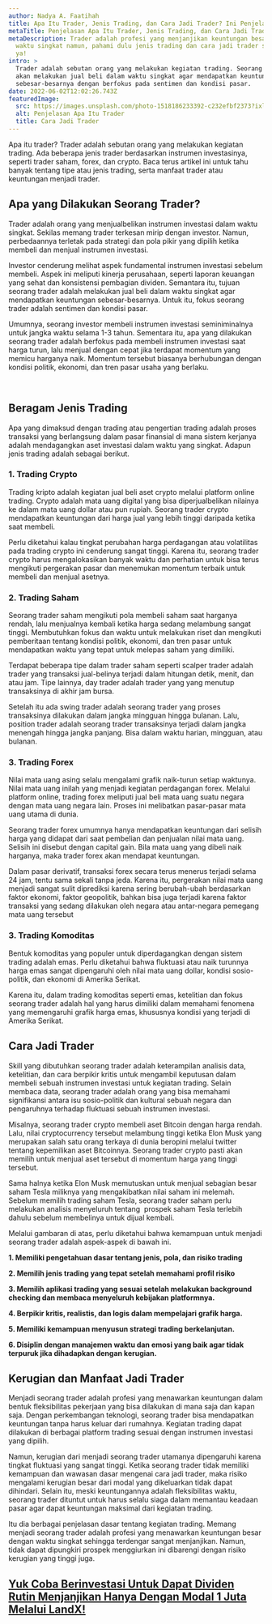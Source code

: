 ```yaml
---
author: Nadya A. Faatihah
title: Apa Itu Trader, Jenis Trading, dan Cara Jadi Trader? Ini Penjelasannya
metaTitle: Penjelasan Apa Itu Trader, Jenis Trading, dan Cara Jadi Trader
metaDescription: Trader adalah profesi yang menjanjikan keuntungan besar dalam
  waktu singkat namun, pahami dulu jenis trading dan cara jadi trader strategis
  ya!
intro: >
  Trader adalah sebutan orang yang melakukan kegiatan trading. Seorang trader
  akan melakukan jual beli dalam waktu singkat agar mendapatkan keuntungan
  sebesar-besarnya dengan berfokus pada sentimen dan kondisi pasar.
date: 2022-06-02T12:02:26.743Z
featuredImage:
  src: https://images.unsplash.com/photo-1518186233392-c232efbf2373?ixlib=rb-1.2.1&ixid=MnwxMjA3fDB8MHxwaG90by1wYWdlfHx8fGVufDB8fHx8&auto=format&fit=crop&w=774&q=80
  alt: Penjelasan Apa Itu Trader
  title: Cara Jadi Trader
---
```

<!--StartFragment-->

Apa itu trader? Trader adalah sebutan orang yang melakukan kegiatan trading. Ada beberapa jenis trader berdasarkan instrumen investasinya, seperti trader saham, forex, dan crypto. Baca terus artikel ini untuk tahu banyak tentang tipe atau jenis trading, serta manfaat trader atau keuntungan menjadi trader.



## Apa yang Dilakukan Seorang Trader?

Trader adalah orang yang menjualbelikan instrumen investasi dalam waktu singkat. Sekilas memang trader terkesan mirip dengan investor. Namun, perbedaannya terletak pada strategi dan pola pikir yang dipilih ketika membeli dan menjual instrumen investasi. 



Investor cenderung melihat aspek fundamental instrumen investasi sebelum membeli. Aspek ini meliputi kinerja perusahaan, seperti laporan keuangan yang sehat dan konsistensi pembagian dividen. Semantara itu, tujuan seorang trader adalah melakukan jual beli dalam waktu singkat agar mendapatkan keuntungan sebesar-besarnya. Untuk itu, fokus seorang trader adalah sentimen dan kondisi pasar.



Umumnya, seorang investor membeli instrumen investasi seminiminalnya untuk jangka waktu selama 1-3 tahun. Sementara itu, apa yang dilakukan seorang trader adalah berfokus pada membeli instrumen investasi saat harga turun, lalu menjual dengan cepat jika terdapat momentum yang memicu harganya naik. Momentum tersebut biasanya berhubungan dengan kondisi politik, ekonomi, dan tren pasar usaha yang berlaku.

 

## Beragam Jenis Trading

Apa yang dimaksud dengan trading atau pengertian trading adalah proses transaksi yang berlangsung dalam pasar finansial di mana sistem kerjanya adalah mendagangkan aset investasi dalam waktu yang singkat. Adapun jenis trading adalah sebagai berikut.

### 1. Trading Crypto

Trading kripto adalah kegiatan jual beli aset crypto melalui platform online trading. Crypto adalah mata uang digital yang bisa diperjualbelikan nilainya ke dalam mata uang dollar atau pun rupiah. Seorang trader crypto mendapatkan keuntungan dari harga jual yang lebih tinggi daripada ketika saat membeli. 



Perlu diketahui kalau tingkat perubahan harga perdagangan atau volatilitas pada trading crypto ini cenderung sangat tinggi. Karena itu, seorang trader crypto harus mengalokasikan banyak waktu dan perhatian untuk bisa terus mengikuti pergerakan pasar dan menemukan momentum terbaik untuk membeli dan menjual asetnya.



### 2. Trading Saham

Seorang trader saham mengikuti pola membeli saham saat harganya rendah, lalu menjualnya kembali ketika harga sedang melambung sangat tinggi. Membutuhkan fokus dan waktu untuk melakukan riset dan mengikuti pemberitaan tentang kondisi politik, ekonomi, dan tren pasar untuk mendapatkan waktu yang tepat untuk melepas saham yang dimiliki. 

Terdapat beberapa tipe dalam trader saham seperti scalper trader adalah trader yang transaksi jual-belinya terjadi dalam hitungan detik, menit, dan atau jam. Tipe lainnya, day trader adalah trader yang yang menutup transaksinya di akhir jam bursa. 

Setelah itu ada swing trader adalah seorang trader yang proses transaksinya dilakukan dalam jangka mingguan hingga bulanan. Lalu, position trader adalah seorang trader transaksinya terjadi dalam jangka menengah hingga jangka panjang. Bisa dalam waktu harian, mingguan, atau bulanan.

### 3. Trading Forex

Nilai mata uang asing selalu mengalami grafik naik-turun setiap waktunya. Nilai mata uang inilah yang menjadi kegiatan perdagangan forex. Melalui platform online, trading forex meliputi jual beli mata uang suatu negara dengan mata uang negara lain. Proses ini melibatkan pasar-pasar mata uang utama di dunia. 

Seorang trader forex umumnya hanya mendapatkan keuntungan dari selisih harga yang didapat dari saat pembelian dan penjualan nilai mata uang. Selisih ini disebut dengan capital gain. Bila mata uang yang dibeli naik harganya, maka trader forex akan mendapat keuntungan.

Dalam pasar derivatif, transaksi forex secara terus menerus terjadi selama 24 jam, tentu sama sekali tanpa jeda. Karena itu, pergerakan nilai mata uang menjadi sangat sulit diprediksi karena sering berubah-ubah berdasarkan faktor ekonomi, faktor geopolitik, bahkan bisa juga terjadi karena faktor transaksi yang sedang dilakukan oleh negara atau antar-negara pemegang mata uang tersebut

### 3. Trading Komoditas

Bentuk komoditas yang populer untuk diperdagangkan dengan sistem trading adalah emas. Perlu diketahui bahwa fluktuasi atau naik turunnya harga emas sangat dipengaruhi oleh nilai mata uang dollar, kondisi sosio-politik, dan ekonomi di Amerika Serikat. 

Karena itu, dalam trading komoditas seperti emas, ketelitian dan fokus seorang trader adalah hal yang harus dimiliki dalam memahami fenomena yang memengaruhi grafik harga emas, khususnya kondisi yang terjadi di Amerika Serikat.

## Cara Jadi Trader

Skill yang dibutuhkan seorang trader adalah keterampilan analisis data, ketelitian, dan cara berpikir kritis untuk mengambil keputusan dalam membeli sebuah instrumen investasi untuk kegiatan trading. Selain membaca data, seorang trader adalah orang yang bisa memahami signifikansi antara isu sosio-politik dan kultural sebuah negara dan pengaruhnya terhadap fluktuasi sebuah instrumen investasi.

Misalnya, seorang trader crypto membeli aset Bitcoin dengan harga rendah. Lalu, nilai cryptocurrency tersebut melambung tinggi ketika Elon Musk yang merupakan salah satu orang terkaya di dunia beropini melalui twitter tentang kepemilikan aset Bitcoinnya. Seorang trader crypto pasti akan memilih untuk menjual aset tersebut di momentum harga yang tinggi tersebut.

Sama halnya ketika Elon Musk memutuskan untuk menjual sebagian besar saham Tesla miliknya yang mengakibatkan nilai saham ini melemah. Sebelum memilih trading saham Tesla, seorang trader saham perlu melakukan analisis menyeluruh tentang  prospek saham Tesla terlebih dahulu sebelum membelinya untuk dijual kembali.

Melalui gambaran di atas, perlu diketahui bahwa kemampuan untuk menjadi seorang trader adalah aspek-aspek di bawah ini.

**1. Memiliki pengetahuan dasar tentang jenis, pola, dan risiko trading**

**2. Memilih jenis trading yang tepat setelah memahami profil risiko**

**3. Memilih aplikasi trading yang sesuai setelah melakukan background checking dan membaca menyeluruh kebijakan platformnya.**

**4. Berpikir kritis, realistis, dan logis dalam mempelajari grafik harga.**

**5. Memiliki kemampuan menyusun strategi trading berkelanjutan.**

**6. Disiplin dengan manajemen waktu dan emosi yang baik agar tidak terpuruk jika dihadapkan dengan kerugian.**

## Kerugian dan Manfaat Jadi Trader

Menjadi seorang trader adalah profesi yang menawarkan keuntungan dalam bentuk fleksibilitas pekerjaan yang bisa dilakukan di mana saja dan kapan saja. Dengan perkembangan teknologi, seorang trader bisa mendapatkan keuntungan tanpa harus keluar dari rumahnya. Kegiatan trading dapat dilakukan di berbagai platform trading sesuai dengan instrumen investasi yang dipilih. 

Namun, kerugian dari menjadi seorang trader utamanya dipengaruhi karena tingkat fluktuasi yang sangat tinggi. Ketika seorang trader tidak memiliki kemampuan dan wawasan dasar mengenai cara jadi trader, maka risiko mengalami kerugian besar dari modal yang dikeluarkan tidak dapat dihindari. Selain itu, meski keuntungannya adalah fleksibilitas waktu, seorang trader dituntut untuk harus selalu siaga dalam memantau keadaan pasar agar dapat keuntungan maksimal dari kegiatan trading. 

Itu dia berbagai penjelasan dasar tentang kegiatan trading. Memang menjadi seorang trader adalah profesi yang menawarkan keuntungan besar dengan waktu singkat sehingga terdengar sangat menjanjikan. Namun, tidak dapat dipungkiri prospek menggiurkan ini dibarengi dengan risiko kerugian yang tinggi juga. 

## [Yuk Coba Berinvestasi Untuk Dapat Dividen Rutin Menjanjikan Hanya Dengan Modal 1 Juta Melalui LandX!](https://landx.id/project/?utm_source=Blog&utm_medium=organic+keyword&utm_campaign=blog&utm_id=Blog)

<!--EndFragment-->